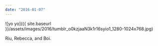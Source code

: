 ```yaml
---
date: "2016-01-07"
---
```


![yo yo]({{ site.baseurl }}/assets/images/2016/tumblr_o0kzjaaN3k1r16syio1_1280-1024x768.jpg)

Riu, Rebecca, and Boi.
